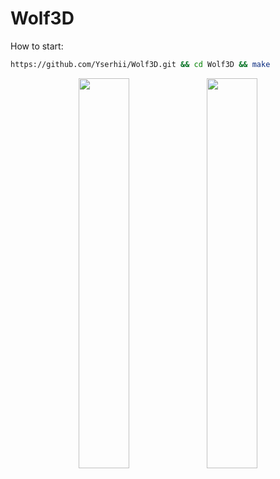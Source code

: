 # Wolf3D

How to start:
```bash
https://github.com/Yserhii/Wolf3D.git && cd Wolf3D && make
```

<div align="center">
  <img src="https://github.com/Yserhii/Wolf3D/blob/master/sourses/Part_1.gif" width="40%" />
  <img src="https://github.com/Yserhii/Wolf3D/blob/master/sourses/Part_2.gif" width="40%" />
</div>
